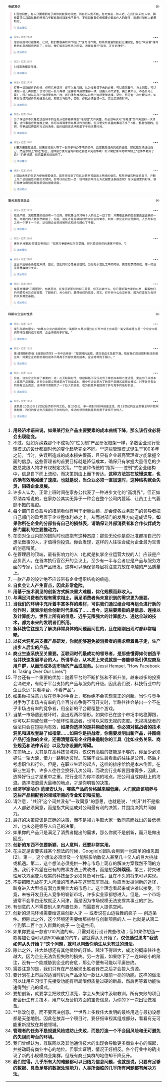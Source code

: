 ![](img/电邮常识.jpeg)

![](img/靠关系而非层级.jpeg)

![](img/科斯与企业的性质.jpeg)

1. **用经济术语来说，如果某行业产品主要要素的成本曲线下降，那么该行业必将会出现剧变。**
1. 不过，就如乔纳森那个不成功的“过关制”产品研发框架一样，多数企业现行管理模式的设计都跟时代的变化趋势完全不同。**这些管理模式诞生于100多年之前，当时，失误所造成的成本损失很高，且只有企业最高管理者才能掌握全面的信息。这些管理者的首要目标就是降低成本，确保只有掌握大量信息的少数总裁级人物才有权制定决策。**在这种传统的“指挥——控制”式企业结构中，信息自下而上流动，而决策则由上而下传达。**这种方法旨在放慢速度，也的确有效地减缓了速度。也就是说，当企业必须一直加速时，这种结构就会失灵，阻碍企业发展。**
1. 许多人认为，正常上班时间在家办公代表了一种进步文化的"高境界"。但正如乔纳森常说的，在家办公其实无异于一种会在整个公司内蔓延、让员工士气萎靡不振的瘟疫。
1. 每个部门自负盈亏的措施看似有利于衡量业绩，却会使各业务部门的领导者把自己部门的盈亏置于企业整体利益之上，从而对部门的发展方向造成误导。**如果你所在企业的分部各有自己的损益表，请确保让外部消费者和合作伙伴成为部门赢利的主要推动力。**
1. 在面对企业内部的团队时也应抱有这种态度：那些无论你是否批准都按自己的想法做事的人，才值得你投资。你会发现，这样的人往往会成为企业最为宝贵的创意精英。
1. 在管理层的顶端，最有影响力的人（也就是执掌企业运营大权的人）应该是产品负责人。在首席执行官召开的会议上，至少有一半与会者应是产品与服务方面的专家，负责产品研发。这样可以确保领导层将注意力放在卓越的产品质量上。
1. 一款产品的设计绝不应该带有企业组织结构的痕迹。
1. **自负会让人产生盲点，因此非常危险。**
1. **用基于技术洞见的创新方式解决重大难题，优化规模而非收入。**
1. **与满足消费者的现有需求相比，满足消费者尚未意识到的需求更为重要。**
1. **当我们的环境中充斥着丰富多样的素材，可供我们通过组合和再组合进行新的创作时，就表示组合创新时代来临了……当今，这些要素指的是信息、连接以及计算能力。世界上所有的信息、近乎无限强大的计算能力、通达全球的技术，都为未来的发明者们所用。**
1. **新科技往往是为了解决非常具体的问题而问世的，且在刚刚出现时都非常粗糙。**
1. **以技术洞见来支撑产品研发，你就能够避免被消费者的需求牵着鼻子走，生产出步人后尘的产品。**
1. **商业生态系统至关重要。互联网时代最成功的领导者，是那些懂得如何创造平台并快速发展平台的人。所谓平台，从本质上来说就是一套能够吸引供应商及用户群，从而形成多边市场的产品或服务。**(Jessi Hempel, "How Facebook Is Taking Over Our Lives")
1. 平台还有一个重要的优势：随着平台的不断扩张和不断升值，越来越多的投资会涌进来，有助于平台支持的产品与服务的升级。因此我们说，科技行业中的企业永远"只看平台，不看产品"。
1. 如果你把注意力放在竞争对手身上，那你绝不会实现真正的创新。当你与竞争对手为了市场占有率的几个百分点争得不可开交时，半路往往会杀出一个不在乎市场占有率的竞争者，用全新的平台颠覆整个游戏。
1. 当某一市场遭到破坏时，会出现两种情形。如果你已在这个市场中站稳脚跟，你可以并购或创建一个破坏性挑战者，也可以采取无视的态度。无视挑战者的做法只会在短期内有效，**如果你选择的是并购或创建，你必须对挑战者的技术洞见和进攻套路了如指掌……如果你是挑战者，你需要发明出新产品，并围绕产品打造你的企业，还需清楚既有企业用来遏制你的工具（比如业务关系、商业规范和法律诉讼）以及为你设置的障碍。**
1. 在商场上，尤其是在高科技领域内，仅仅有高超的技能是不够的，你至少必须抓住一轮大浪，借力一路到达彼岸。应届毕业生最看重的往往是公司，然后才考虑职位和行业。但是，在职业生涯的起点，这样的排序恰恰是本末倒置。在职业生涯中，许多人往往会换好几次公司，而改变行业却要困难得多，因此，选择好行业才是重中之重。把行业视为你冲浪的地点，把公司当成你赶上的海浪。选择海浪最大最棒的地点，才是你明智的决策。
1. **经济学家哈尔·范里安认为，哪些产品的价格越来越低廉，人们就应该培养与这些产品相配套的领域所需的专业知识和技能。**
1. 请注意，"共识"这个词并没有"一致同意"的意思，也就是说，"共识"并不是指人人都必须同意，而是指共同达成对公司最有利的决策，并围绕决策共同努力。
1. 最好的决策应该是正确的决策，而不是竭力争取大家一致同意而找出的最低标准，也未必是领导人自己的决策。
1. 如果你的产品只是满足了消费者提出的需求，那么你就不是创新，而只是做出回应。
1. **创新的东西不仅要新颖、出人意料，还要非常实用。**
1. 在决定是否要实践某个想法的时候，Google[x]团队会用到一张简单的维恩图[2]。第一，这个想法必须涉及一个能够影响数亿人甚至几十亿人的巨大挑战或机遇。第二，这个想法必须提供一种与市场上现存的解决方案截然不同的方法。我们不希望在已有的做事方法上做改进，而是想**另辟蹊径**。第三，将突破性解决方案变为现实的科技至少必须具备可行性，且在不久的将来可以实现。
1. 不要把眼光放在无人问津的市场并在这里孤军奋战。你应当发掘创新的途径，跻身进入大型或有潜力发展壮大的市场上。这个理念看起来或许难以接受，毕竟，未被开发且无人竞争的崭新市场，许多实业家都想进入。但是，一个市场通常不会平白无故就乏人问津，而是因为市场规模无法支撑其事业的扩张。
1. 有创意的人不需要别人来布置任务，而需要有人提供空间。
1. 创新的混沌环境需要给这些创新人才 — 或者说在山边独舞的疯子 — 创造条件。但除此之外，这个环境还需要给那些参与创新项目的人 — 也就是从第二个到第二百个加入群舞的疯子 — 创造空间。
1. 如果你要造一款省1/10汽油的车，只需对现行设计做些改动；但如果你想造一款每加仑油可以跑500英里的汽车，那就得从头开始了。**仅仅通过思考"我该如何从头开始？"这个问题，就可以刺激你萌生从未有过的想法。**
1. 除此之外，往大处想还有其他微妙的好处。赌注下得越大，成功的概率往往也越大，因为企业无法负担失败的损失。另一方面，如果你下了一连串较小的赌注，没有一个能威胁到企业的安危，那么你便有可能以平庸告终。
1. 需要注意的是，我们只有在产品展现出胜者锋芒之后才会投入资源。
1. 要计划在上市后的适当时机为产品添加一款让人眼前一亮的功能。这样的做法可以让用户习惯于先接受功能有所局限但质量过硬的新品，然后再等着功能快速得到扩充的模式。
1. 要想创新，就要学会把败仗打漂亮，学会从失误中汲取教训。所有失败的项目都会衍生有关技术、用户以及营销方面的宝贵信息，为你的下一次出征做准备。
1. **修改创意，而不要否决创意。**世界上多数伟大发明的最终用途与最初设想都是天差地别。因此在放弃一个项目时，要仔细审视其组成部分，看看有无可能重新投放在其他领域。
1. **管理者的任务不是规避风险或防止失败，而是打造一个不会因风险和无可避免的失误而垮台的环境。**
1. 我们曾经认为，互联网以及其他通信技术的出现会导致更多商业中心的崛起，并撼动既有商业中心的地位。但事实证明，情况正好相反。各个行业中的确出现了新的小规模商业集群，但既有商业集群的地位却不降反升。
1. **我们觉得，几乎所有大的难题都可以归结为信息问题，也就是说，只要有足够的数据、具备足够的数据处理能力，人类所面临的几乎所有问题都有解决方法。**

***
